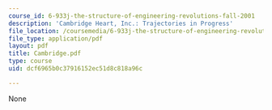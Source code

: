 ```yaml
---
course_id: 6-933j-the-structure-of-engineering-revolutions-fall-2001
description: 'Cambridge Heart, Inc.: Trajectories in Progress'
file_location: /coursemedia/6-933j-the-structure-of-engineering-revolutions-fall-2001/dcf6965b0c37916152ec51d8c818a96c_Cambridge.pdf
file_type: application/pdf
layout: pdf
title: Cambridge.pdf
type: course
uid: dcf6965b0c37916152ec51d8c818a96c

---
```

None
